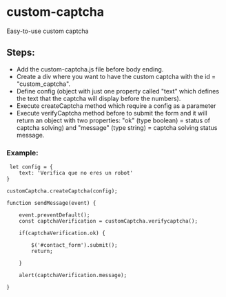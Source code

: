 # custom-captcha

Easy-to-use custom captcha

<h2>Steps:</h2>

- Add the custom-captcha.js file before body ending.
- Create a div where you want to have the custom captcha with the id = "custom_captcha".
- Define config (object with just one property called "text" which defines the text that the captcha will display before the numbers).
- Execute createCaptcha method which require a config as a parameter
- Execute verifyCaptcha method before to submit the form and it will return an object with two properties: "ok" (type boolean) = status of captcha solving) and "message" (type string) = captcha solving status message.


<h3>Example:</h3>

```
 let config = {
    text: 'Verifica que no eres un robot'
}

customCaptcha.createCaptcha(config);

function sendMessage(event) {

    event.preventDefault();
    const captchaVerification = customCaptcha.verifycaptcha();

    if(captchaVerification.ok) {

        $('#contact_form').submit();
        return;

    }

    alert(captchaVerification.message);

}
```

